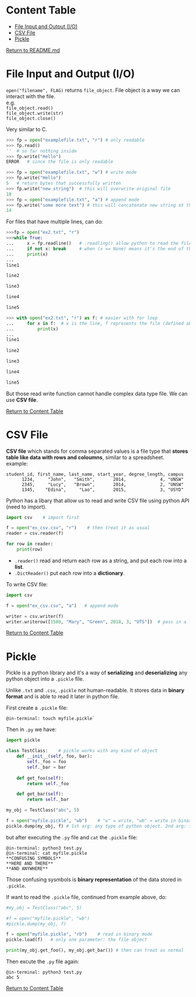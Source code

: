 
# Content Table

* [File Input and Output (I/O)](#File-Input-and-Output-IO)
* [CSV File](#CSV-File)
* [Pickle](#Pickle)

[Return to README.md](https://github.com/KatrinaaDing/cs1531/blob/master/README.md)



# File Input and Output (I/O)

`open("filename", FLAG)` returns `file_object`.
File object is a way we can interact with the file.  
e.g.  
`file_object.read()`  
`file_object.write(str)`  
`file_object.close()`  

Very similar to C.

```python
>>> fp = open("examplefile.txt", "r") # only readable
>>> fp.read()
''	# so far nothing inside
>>> fp.write("Hello")
ERROR	# since the file is only readable

>>> fp = open("examplefile.txt", "w") # write mode
>>> fp.write("Hello")
5	# return bytes that successfully written
>>> fp.write("new string")	# this will overwrite original file
10
>>> fp = open("examplefile.txt", "a") # append mode
>>> fp.write("some more text") # this will concatenate new string at the end of the file.
14 
```

For files that have multiple lines, can do:

```python
>>>fp = open("ex2.txt", "r")
>>>while True:
...		x = fp.readline()   # .readling() allow python to read the file line by line, like fgets() in C
... 	if not x: break     # when (x == None) means it's the end of the file, like (fgets() == NULL) 
... 	print(x)
...
line1

line2

line3

line4

line5

>>> with open("ex2.txt", "r") as f: # easier with for loop
... 	for x in f:  # x is the line, f represents the file (defined above)
... 		print(x)
...
line1
 
line2

line3

line4

line5
```

But those read write function cannot handle complex data type file. We can use **CSV file**.

[Return to Content Table](#Content-Table)

# CSV File
**CSV file** which stands for comma separated values is a file type that **stores table like data with rows and coloumns**, similar to a spreadsheet.  
example:

```
student_id, first_name, last_name, start_year, degree_length, campus
	  1234,     "John",   "Smith",       2014,             4, "UNSW"
      2345,     "Lucy",	  "Brown",       2014,             2, "UNSW"
      1345,    "Edina",     "Lao",       2015,             3, "USYD"
```

Python has a libary that allow us to read and write CSV file using python API (need to import).

```python
import csv    # import first

f = open("ex_csv.csv", "r")    # then treat it as usual
reader = csv.reader(f) 

for row in reader:
	print(row)
```

* `.reader()` read and return each row as a string, and put each row into a **list**.
* `.DictReader()` put each row into a **dictionary**.

To write CSV file:

```python
import csv

f = open("ex_csv.csv", "a")   # append mode

writer = csv.writer(f)
writer.writerow([1580, "Mary", "Green", 2018, 3, "UTS"])  # pass in a list of new info in order of the table
```

[Return to Content Table](#Content-Table)

# Pickle
Pickle is a python library and it's a way of **serializing** and **deserializing** any python object into a `.pickle` file.  

Unlike `.txt` and `.csv`, `.pickle` not human-readable. It stores data in **binary format** and is able to read it later in python file.

First create a `.pickle` file:

```
@in-terminal: touch myfile.pickle`
```
Then in `.py` we have:

```python
import pickle

class TestClass:    # pickle works with any kind of object
	def __init__(self, foo, bar):
		self._foo = foo
		self._bar = bar
	
	def get_foo(self):
		return self._foo

	def get_bar(self):
		return self._bar

my_obj = TestClass("abc", 5)

f = open("myfile.pickle", "wb")    # "w" = write, "wb" = write in binary
pickle.dump(my_obj, f) # 1st arg: any type of python object. 2nd arg: file objects
```

but after executing the `.py` file and `cat` the `.pickle` file:

```
@in-terminal: python3 test.py
@in-terminal: cat myfile.pickle
**CONFUSING SYMBOLS**
**HERE AND THERE**
**AND ANYWHERE**
```
Those confusing sysmbols is **binary representation** of the data stored in `.pickle`.

If want to read the `.pickle` file, continued from example above, do:

```python
#my_obj = TestClass("abc", 5)

#f = open("myfile.pickle", "wb")
#pickle.dump(my_obj, f)

f = open("myfile.pickle", "rb")    # read in binary mode
pickle.load(f)   # only one parameter: the file object

print(my_obj.get_foo(), my_obj.get_bar()) # then can treat as normal
```

Then excute the `.py` file again:

```
@in-terminal: python3 test.py
abc 5
```

[Return to Content Table](#Content-Table)
